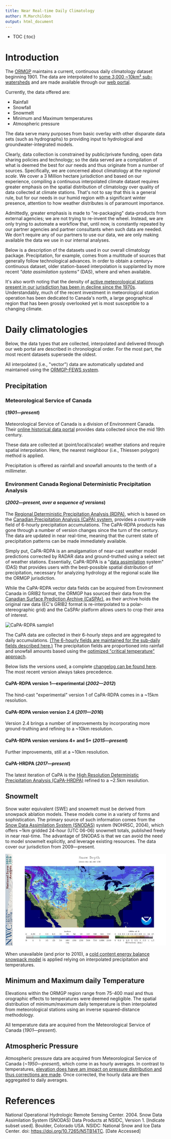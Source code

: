 ```yaml
---
title: Near Real-time Daily Climatology
author: M.Marchildon
output: html_document
---
```


* TOC
{:toc}


# Introduction
The [ORMGP](https://maps.oakridgeswater.ca/) maintains a current, continuous daily climatology dataset beginning 1901. The data are interpolated to [some 3,000 ~10km² sub-watersheds](https://owrc.github.io/interpolants/interpolation/subwatershed.html) and are made available through our [web portal](https://maps.oakridgeswater.ca/Html5Viewer/index.html?viewer=ORMGPP). 

Currently, the data offered are:
- Rainfall
- Snowfall
- Snowmelt
- Minimum and Maximum temperatures
- Atmospheric pressure

The data serve many purposes from basic overlay with other disparate data sets (such as hydrographs) to providing input to hydrological and groundwater-integrated models. 

Clearly, data collection is constrained by public/private funding, open data sharing policies and technology; so the data served are a compilation of what is deemed the best for *our* needs and thus originate from a number of sources. Specifically, we are concerned about climatology at the *regional scale*. We cover a 3 Million hectare jurisdiction and based on our experience, compiling a continuous interpolated climate dataset requires greater emphasis on the spatial distribution of climatology over quality of data collected at climate stations.  That's not to say that this is a general rule, but for our needs in our humid region with a significant winter presence, attention to how weather distributes is of paramount importance.

Admittedly, greater emphasis is made to "re-packaging" data-products from external agencies; we are not trying to re-invent the wheel. Instead, we are only trying to automate a workflow that, until now, is constantly repeated by our partner agencies and partner consultants when such data are needed. We don't require any of our partners to use our data, we are only making available the data we use in our internal analyses.

Below is a description of the datasets used in our overall climatology package. Precipitation, for example, comes from a multitude of sources that generally follow technological advances. In order to obtain a century+ continuous dataset, older station-based interpolation is supplanted by more recent *"data assimilation systems"* (DAS), where and when available.

It's also worth noting that the density of [active meteorological stations present in our jurisdiction has been in decline since the 1970s](https://owrc.github.io/snapshots/gantt-met.html). Understandably, much of the recent investment in meteorological station operation has been dedicated to Canada's north, a large geographical region that has been grossly overlooked yet is most susceptible to a changing climate.




# Daily climatologies
Below, the data types that are collected, interpolated and delivered through our web portal are described in chronological order. For the most part, the most recent datasets supersede the oldest.

All interpolated (i.e., "vector") data are automatically updated and maintained using the [ORMGP-FEWS system](/interpolants/interpolation/fews.html). 


## Precipitation

### Meteorological Service of Canada
#### (*1901—present*)
Meteorological Service of Canada is a division of Environment Canada. Their [online historical data portal](https://climate.weather.gc.ca/index_e.html) provides data collected since the mid 19th century.

These data are collected at (point/local/scalar) weather stations and require spatial interpolation. Here, the nearest neighbour (i.e., Thiessen polygon) method is applied.

Precipitation is offered as rainfall and snowfall amounts to the tenth of a millimeter.

### Environment Canada Regional Deterministic Precipitation Analysis
#### (*2002—present, over a sequence of versions*)
The [Regional Deterministic Precipitation Analysis (RDPA)](https://weather.gc.ca/grib/grib2_RDPA_ps10km_e.html), which is based on the [Canadian Precipitation Analysis (CaPA) system](https://collaboration.cmc.ec.gc.ca/cmc/cmoi/product_guide/docs/lib/capa_information_leaflet_20141118_en.pdf), provides a country-wide field of 6-hourly precipitation accumulations. The CaPA-RDPA products has gone through a number of version changes since the turn of the century. The data are updated in near real-time, meaning that the current state of precipitation patterns can be made immediately available.

Simply put, CaPA-RDPA is an amalgamation of near-cast weather model predictions corrected by RADAR data and ground-truthed using a select set of weather stations. Essentially, CaPA-RDPA is a "[data assimilation](https://www.ecmwf.int/en/research/data-assimilation) system" (DAS) that provides users with the best-possible spatial distribution of precipitation, necessary for analyzing hydrology at the regional scale like the ORMGP jurisdiction.

While the CaPA-RDPA vector data fields can be acquired from Environment Canada in GRIB2 format, the ORMGP has sourced their data from the [Canadian Surface Prediction Archive (CaSPAr)](https://caspar-data.ca/), as their archive holds the original raw data (EC's GRIB2 format is re-interpolated to a polar-stereographic grid) and the CaSPAr platform allows users to crop their area of interest. 

![CaPA-RDPA sample1](fig/FEWS-CaPA-RDPA-sample1.gif)

The CaPA data are collected in their 6-hourly steps and are aggregated to daily accumulations. [(The 6-hourly fields are maintained for the sub-daily fields described here.)](/interpolants/interpolation/hourly.html) The precipitation fields are proportioned into rainfall and snowfall amounts based using the [optimized "critical temperature" approach](/interpolants/modelling/waterbudget/data.html).

Below lists the versions used, a complete [changelog can be found here](https://eccc-msc.github.io/open-data/msc-data/nwp_rdpa/changelog_rdpa_en/). The most recent version always takes precedence. 

#### CaPA-RDPA version 1—experimental (*2002—2012*)
The hind-cast "experimental" version 1 of CaPA-RDPA comes in a ~15km resolution.

#### CaPA-RDPA version version 2.4 (*2011—2016*)
Version 2.4 brings a number of improvements by incorporating more ground-truthing and refining to a ~10km resolution.

#### CaPA-RDPA version versions 4+ and 5+ (*2015—present*)
Further improvements, still at a ~10km resolution. 

#### CaPA-HRDPA (*2017—present*)
The latest iteration of CaPA is the [High Resolution Deterministic Precipitation Analysis (CaPA-HRDPA)](https://eccc-msc.github.io/open-data/msc-data/nwp_hrdpa/readme_hrdpa_en/) refined to a ~2.5km resolution.



## Snowmelt
Snow water equivalent (SWE) and snowmelt must be derived from snowpack ablation models. These models come in a variety of forms and sophistication. The primary source of such information comes from the [Snow Data Assimilation System (SNODAS)](https://nsidc.org/data/g02158) system (NOHRSC, 2004), which offers ~1km gridded 24-hour (UTC 06-06) snowmelt totals, published freely in near real-time. The advantage of SNODAS is that we can avoid the need to model snowmelt explicitly, and leverage existing resources. The data cover our jurisdiction from 2009—present.

![SNODAS sample](fig/nsm_depth_2016011505_National.jpg)

When unavailable (and prior to 2010), a [cold content energy balance snowpack model](/interpolants/modelling/waterbudget/snowmeltCCF.html) is applied relying on interpolated precipitation and temperatures.



## Minimum and Maximum daily Temperature
Elevations within the ORMGP region range from 75-400 masl and thus orographic effects to temperatures were deemed negligible. The spatial distribution of minimum/maximum daily temperature is then interpolated from meteorological stations using an inverse squared-distance methodology.

All temperature data are acquired from the Meteorological Service of Canada (*1901—present*).



## Atmospheric Pressure
Atmospheric pressure data are acquired from Meteorological Service of Canada (*~1950—present*), which come in as hourly averages. In contrast to temperatures, [elevation does have am impact on pressure distribution and thus corrections are made](/interpolants/interpolation/barometry.html). Once corrected, the hourly data are then aggregated to daily averages.



<!-- ## Wind Speed and Direction -->

<!-- ## Pan Evaporation -->

<!-- ## Solar Irradiation -->


# References

National Operational Hydrologic Remote Sensing Center. 2004. Snow Data Assimilation System (SNODAS) Data Products at NSIDC, Version 1. [Indicate subset used]. Boulder, Colorado USA. NSIDC: National Snow and Ice Data Center. doi: https://doi.org/10.7265/N5TB14TC. [Date Accessed]